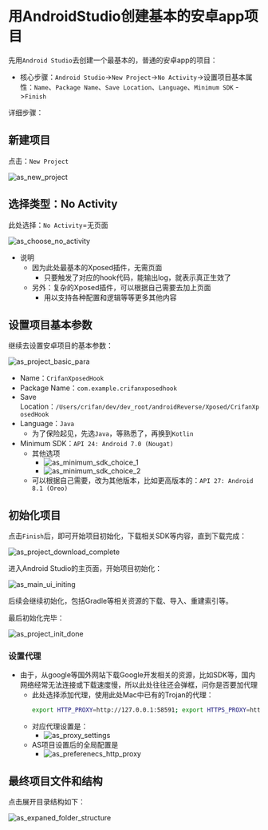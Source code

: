 # 用AndroidStudio创建基本的安卓app项目

先用`Android Studio`去创建一个最基本的，普通的安卓app的项目：

* 核心步骤：`Android Studio`->`New Project`->`No Activity`->设置项目基本属性：`Name`、`Package Name`、`Save Location`、`Language`、`Minimum SDK` ->`Finish`

详细步骤：

## 新建项目

点击：`New Project`

![as_new_project](../assets/img/as_new_project.png)

## 选择类型：No Activity

此处选择：`No Activity`=无页面

![as_choose_no_activity](../assets/img/as_choose_no_activity.png)

* 说明
  * 因为此处最基本的Xposed插件，无需页面
    * 只要触发了对应的hook代码，能输出log，就表示真正生效了
  * 另外：复杂的Xposed插件，可以根据自己需要去加上页面
    * 用以支持各种配置和逻辑等等更多其他内容

## 设置项目基本参数

继续去设置安卓项目的基本参数：

![as_project_basic_para](../assets/img/as_project_basic_para.png)

* Name：`CrifanXposedHook`
* Package Name：`com.example.crifanxposedhook`
* Save Location：`/Users/crifan/dev/dev_root/androidReverse/Xposed/CrifanXposedHook`
* Language：`Java`
  * 为了保险起见，先选`Java`，等熟悉了，再换到`Kotlin`
* Minimum SDK：`API 24: Android 7.0 (Nougat)`
  * 其他选项
    * ![as_minimum_sdk_choice_1](../assets/img/as_minimum_sdk_choice_1.png)
    * ![as_minimum_sdk_choice_2](../assets/img/as_minimum_sdk_choice_2.png)
  * 可以根据自己需要，改为其他版本，比如更高版本的：`API 27: Android 8.1 (Oreo)`

## 初始化项目

点击`Finish`后，即可开始项目初始化，下载相关SDK等内容，直到下载完成：

![as_project_download_complete](../assets/img/as_project_download_complete.png)

进入Android Studio的主页面，开始项目初始化：

![as_main_ui_initing](../assets/img/as_main_ui_initing.png)

后续会继续初始化，包括Gradle等相关资源的下载、导入、重建索引等。

最后初始化完毕：

![as_project_init_done](../assets/img/as_project_init_done.png)

### 设置代理

* 由于，从google等国外网站下载Google开发相关的资源，比如SDK等，国内网络经常无法连接或下载速度慢，所以此处往往还会弹框，问你是否要加代理
  * 此处选择添加代理，使用此处Mac中已有的Trojan的代理：
    ```bash
    export HTTP_PROXY=http://127.0.0.1:58591; export HTTPS_PROXY=http://127.0.0.1:58591; export ALL_PROXY=socks5://127.0.0.1:51837
    ```
  * 对应代理设置是：
    * ![as_proxy_settings](../assets/img/as_proxy_settings.png)
  * AS项目设置后的全局配置是
    * ![as_preferenecs_http_proxy](../assets/img/as_preferenecs_http_proxy.png)

## 最终项目文件和结构

点击展开目录结构如下：

![as_expaned_folder_structure](../assets/img/as_expaned_folder_structure.png)
